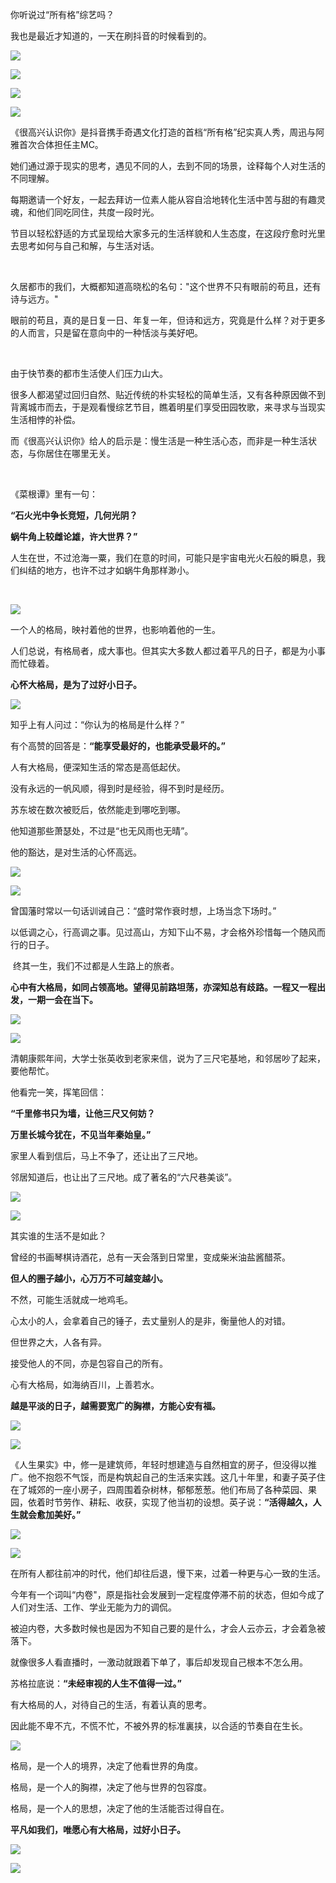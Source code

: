你听说过“所有格”综艺吗？

我也是最近才知道的，一天在刷抖音的时候看到的。

![](https://upload-images.jianshu.io/upload_images/15749314-a62bb27bad105ab4.png?imageMogr2/auto-orient/strip%7CimageView2/2/w/1240)

![](https://upload-images.jianshu.io/upload_images/15749314-e2835296715990ab.png?imageMogr2/auto-orient/strip%7CimageView2/2/w/1240)


![](https://upload-images.jianshu.io/upload_images/15749314-32bd0ec943ff4f64.png?imageMogr2/auto-orient/strip%7CimageView2/2/w/1240)

![](https://upload-images.jianshu.io/upload_images/15749314-8cbed3ca22613089.png?imageMogr2/auto-orient/strip%7CimageView2/2/w/1240)

《很高兴认识你》是抖音携手奇遇文化打造的首档“所有格”纪实真人秀，周迅与阿雅首次合体担任主MC。

她们通过源于现实的思考，遇见不同的人，去到不同的场景，诠释每个人对生活的不同理解。

每期邀请一个好友，一起去拜访一位素人能从容自洽地转化生活中苦与甜的有趣灵魂，和他们同吃同住，共度一段时光。

节目以轻松舒适的方式呈现给大家多元的生活样貌和人生态度，在这段疗愈时光里去思考如何与自己和解，与生活对话。

<br/>

久居都市的我们，大概都知道高晓松的名句："这个世界不只有眼前的苟且，还有诗与远方。"

眼前的苟且，真的是日复一日、年复一年，但诗和远方，究竟是什么样？对于更多的人而言，只是留在意向中的一种恬淡与美好吧。

<br/>

 由于快节奏的都市生活使人们压力山大。

 很多人都渴望过回归自然、贴近传统的朴实轻松的简单生活，又有各种原因做不到背离城市而去，于是观看慢综艺节目，瞧着明星们享受田园牧歌，来寻求与当现实生活相悖的补偿。

 而《很高兴认识你》给人的启示是：慢生活是一种生活心态，而非是一种生活状态，与你居住在哪里无关。

<br/>

《菜根谭》里有一句：

**“石火光中争长竞短，几何光阴？**

**蜗牛角上较雌论雄，许大世界？”**

人生在世，不过沧海一粟，我们在意的时间，可能只是宇宙电光火石般的瞬息，我们纠结的地方，也许不过才如蜗牛角那样渺小。

<br/>

![](https://upload-images.jianshu.io/upload_images/6943526-d9259350ffb8b4da?imageMogr2/auto-orient/strip%7CimageView2/2/w/1240)

一个人的格局，映衬着他的世界，也影响着他的一生。

人们总说，有格局者，成大事也。但其实大多数人都过着平凡的日子，都是为小事而忙碌着。

**心怀大格局，是为了过好小日子。**

![](https://upload-images.jianshu.io/upload_images/6943526-a57e815860bb22a8?imageMogr2/auto-orient/strip%7CimageView2/2/w/1240)

[](https://upload-images.jianshu.io/upload_images/6943526-c8bdf1966e6f6eff?imageMogr2/auto-orient/strip%7CimageView2/2/w/1240)

知乎上有人问过：“你认为的格局是什么样？”

有个高赞的回答是：**“能享受最好的，也能承受最坏的。”**

人有大格局，便深知生活的常态是高低起伏。

没有永远的一帆风顺，得到时是经验，得不到时是经历。

苏东坡在数次被贬后，依然能走到哪吃到哪。

他知道那些萧瑟处，不过是“也无风雨也无晴”。

他的豁达，是对生活的心怀高远。

![](https://upload-images.jianshu.io/upload_images/6943526-0d3aefe16dc00bf4?imageMogr2/auto-orient/strip%7CimageView2/2/w/1240)

![](https://upload-images.jianshu.io/upload_images/6943526-3c114aac731d32c6?imageMogr2/auto-orient/strip%7CimageView2/2/w/1240)

曾国藩时常以一句话训诫自己：“盛时常作衰时想，上场当念下场时。”

以低调之心，行高调之事。见过高山，方知下山不易，才会格外珍惜每一个随风而行的日子。

 终其一生，我们不过都是人生路上的旅者。

**心中有大格局，如同占领高地。望得见前路坦荡，亦深知总有歧路。一程又一程出发，一期一会在当下。**

![](https://upload-images.jianshu.io/upload_images/6943526-255751bda87730d4?imageMogr2/auto-orient/strip%7CimageView2/2/w/1240)

![](https://upload-images.jianshu.io/upload_images/6943526-d2619a163b0008b3?imageMogr2/auto-orient/strip%7CimageView2/2/w/1240)

清朝康熙年间，大学士张英收到老家来信，说为了三尺宅基地，和邻居吵了起来，要他帮忙。

他看完一笑，挥笔回信：

**“千里修书只为墙，让他三尺又何妨？**

**万里长城今犹在，不见当年秦始皇。”**

家里人看到信后，马上不争了，还让出了三尺地。

邻居知道后，也让出了三尺地。成了著名的“六尺巷美谈”。

![](https://upload-images.jianshu.io/upload_images/6943526-7510d761380031f6?imageMogr2/auto-orient/strip%7CimageView2/2/w/1240)

![](https://upload-images.jianshu.io/upload_images/6943526-e54362fdcd30fc2e?imageMogr2/auto-orient/strip%7CimageView2/2/w/1240)

其实谁的生活不是如此？

曾经的书画琴棋诗酒花，总有一天会落到日常里，变成柴米油盐酱醋茶。

**但人的圈子越小，心万万不可越变越小。**

不然，可能生活就成一地鸡毛。

心太小的人，会拿着自己的锤子，去丈量别人的是非，衡量他人的对错。

但世界之大，人各有异。

接受他人的不同，亦是包容自己的所有。

心有大格局，如海纳百川，上善若水。

**越是平淡的日子，越需要宽广的胸襟，方能心安有福。**

![](https://upload-images.jianshu.io/upload_images/6943526-58c76bdde2597ae7?imageMogr2/auto-orient/strip%7CimageView2/2/w/1240)

![](https://upload-images.jianshu.io/upload_images/6943526-ddde1190fa6b8fe3?imageMogr2/auto-orient/strip%7CimageView2/2/w/1240)

《人生果实》中，修一是建筑师，年轻时想建造与自然相宜的房子，但没得以推广。他不抱怨不气馁，而是构筑起自己的生活来实践。这几十年里，和妻子英子住在了城郊的一座小房子，四周围着杂树林，郁郁葱葱。他们布局了各种菜园、果园，依着时节劳作、耕耘、收获，实现了他当初的设想。英子说：**“活得越久，人生就会愈加美好。”**

![](https://upload-images.jianshu.io/upload_images/6943526-b15f61db34cc1994?imageMogr2/auto-orient/strip%7CimageView2/2/w/1240)

![](https://upload-images.jianshu.io/upload_images/6943526-c1bc28c35058ffe1?imageMogr2/auto-orient/strip%7CimageView2/2/w/1240)

在所有人都往前冲的时代，他们却往后退，慢下来，过着一种更与心一致的生活。

今年有一个词叫“内卷"，原是指社会发展到一定程度停滞不前的状态，但如今成了人们对生活、工作、学业无能为力的调侃。

被迫内卷，大多数时候也是因为不知自己要的是什么，才会人云亦云，才会着急被落下。

就像很多人看直播时，一激动就跟着下单了，事后却发现自己根本不怎么用。

苏格拉底说：**“未经审视的人生不值得一过。”**

有大格局的人，对待自己的生活，有着认真的思考。

因此能不卑不亢，不慌不忙，不被外界的标准裏挟，以合适的节奏自在生长。

![](https://upload-images.jianshu.io/upload_images/6943526-c502389fecb13374?imageMogr2/auto-orient/strip%7CimageView2/2/w/1240)

格局，是一个人的境界，决定了他看世界的角度。

格局，是一个人的胸襟，决定了他与世界的包容度。

格局，是一个人的思想，决定了他的生活能否过得自在。

**平凡如我们，唯愿心有大格局，过好小日子。**

![](https://upload-images.jianshu.io/upload_images/6943526-4f804631ddc6d190?imageMogr2/auto-orient/strip%7CimageView2/2/w/1240)

![](https://upload-images.jianshu.io/upload_images/6943526-bab5789b30465ebe.gif?imageMogr2/auto-orient/strip)

